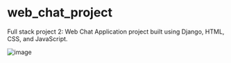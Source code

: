 # web_chat_project
Full stack project 2: Web Chat Application project built using Django, HTML, CSS, and JavaScript.


![image](https://github.com/user-attachments/assets/6bac2112-ec25-419f-a36d-c2cc27e204d1)

